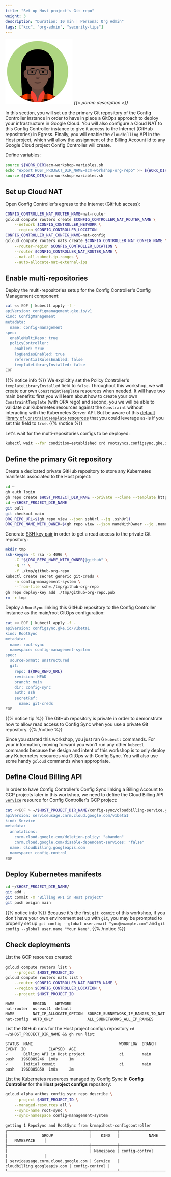 ```yaml
---
title: "Set up Host project's Git repo"
weight: 3
description: "Duration: 10 min | Persona: Org Admin"
tags: ["kcc", "org-admin", "security-tips"]
---
```

![Org Admin](/images/org-admin.png)
_{{< param description >}}_

In this section, you will set up the primary Git repository of the Config Controller instance in order to have in place a GitOps approach to deploy your infrastructure in Google Cloud. You will also configure a Cloud NAT to this Config Controller instance to give it access to the Internet (GitHub repositories) in Egress. Finally, you will enable the `cloudbilling` API in the Host project, which will allow the assignment of the Billing Account Id to any Google Cloud project Config Controller will create.


Define variables:
```Bash
source ${WORK_DIR}acm-workshop-variables.sh
echo "export HOST_PROJECT_DIR_NAME=acm-workshop-org-repo" >> ${WORK_DIR}acm-workshop-variables.sh
source ${WORK_DIR}acm-workshop-variables.sh
```

## Set up Cloud NAT

Open Config Controller's egress to the Internet (GitHub access):
```Bash
CONFIG_CONTROLLER_NAT_ROUTER_NAME=nat-router
gcloud compute routers create $CONFIG_CONTROLLER_NAT_ROUTER_NAME \
    --network $CONFIG_CONTROLLER_NETWORK \
    --region $CONFIG_CONTROLLER_LOCATION
CONFIG_CONTROLLER_NAT_CONFIG_NAME=nat-config
gcloud compute routers nats create $CONFIG_CONTROLLER_NAT_CONFIG_NAME \
    --router-region $CONFIG_CONTROLLER_LOCATION \
    --router $CONFIG_CONTROLLER_NAT_ROUTER_NAME \
    --nat-all-subnet-ip-ranges \
    --auto-allocate-nat-external-ips
```

## Enable multi-repositories

Deploy the multi-repositories setup for the Config Controller's Config Management component:
```Bash
cat << EOF | kubectl apply -f -
apiVersion: configmanagement.gke.io/v1
kind: ConfigManagement
metadata:
  name: config-management
spec:
  enableMultiRepo: true
  policyController:
    enabled: true
    logDeniesEnabled: true
    referentialRulesEnabled: false
    templateLibraryInstalled: false
EOF
```
{{% notice info %}}
We explicitly set the Policy Controller's `templateLibraryInstalled` field to `false`. Throughout this workshop, we will create our own `ConstraintTemplate` resources when needed. It will have two main benefits: first you will learn about how to create your own `ConstraintTemplate` (with OPA rego) and second, you we will be able to validate our Kubernetes resources against the `Constraint` without interacting with the Kubernetes Server API. But be aware of this [default library of `ConstraintTemplate` resources](https://cloud.google.com/anthos-config-management/docs/reference/constraint-template-library) that you could leverage as-is if you set this field to `true`.
{{% /notice %}}

Let's wait for the multi-repositories configs to be deployed:
```Bash
kubectl wait --for condition=established crd rootsyncs.configsync.gke.io
```

## Define the primary Git repository

Create a dedicated private GitHub repository to store any Kubernetes manifests associated to the Host project:
```Bash
cd ~
gh auth login
gh repo create $HOST_PROJECT_DIR_NAME --private --clone --template https://github.com/mathieu-benoit/config-sync-template-repo
cd ~/$HOST_PROJECT_DIR_NAME
git pull
git checkout main
ORG_REPO_URL=$(gh repo view --json sshUrl --jq .sshUrl)
ORG_REPO_NAME_WITH_OWNER=$(gh repo view --json nameWithOwner --jq .nameWithOwner)
```

Generate [SSH key pair](https://cloud.google.com/anthos-config-management/docs/how-to/installing-config-sync#ssh-key-pair) in order to get a read access to the private Git repository:
```Bash
mkdir tmp
ssh-keygen -t rsa -b 4096 \
    -C "${ORG_REPO_NAME_WITH_OWNER}@github" \
    -N '' \
    -f ./tmp/github-org-repo
kubectl create secret generic git-creds \
    -n config-management-system \
    --from-file ssh=./tmp/github-org-repo
gh repo deploy-key add ./tmp/github-org-repo.pub
rm -r tmp
```

Deploy a `RootSync` linking this GitHub repository to the Config Controller instance as the main/root GitOps configuration:
```Bash
cat << EOF | kubectl apply -f -
apiVersion: configsync.gke.io/v1beta1
kind: RootSync
metadata:
  name: root-sync
  namespace: config-management-system
spec:
  sourceFormat: unstructured
  git:
    repo: ${ORG_REPO_URL}
    revision: HEAD
    branch: main
    dir: config-sync
    auth: ssh
    secretRef:
      name: git-creds
EOF
```
{{% notice tip %}}
The GitHub repository is private in order to demonstrate how to allow read access to Config Sync when you use a private Git repository. 
{{% /notice %}}

Since you started this workshop, you just ran 6 `kubectl` commands. For your information, moving forward you won't run any other `kubectl` commands because the design and intent of this workshop is to only deploy any Kubernetes resources via GitOps with Config Sync. You will also use some handy `gcloud` commands when appropriate.

## Define Cloud Billing API

In order to have Config Controller's Config Sync linking a Billing Account to GCP projects later in this workshop, we need to define the Cloud Billing API [`Service`](https://cloud.google.com/config-connector/docs/reference/resource-docs/serviceusage/service) resource for Config Controller's GCP project:
```Bash
cat <<EOF > ~/$HOST_PROJECT_DIR_NAME/config-sync/cloudbilling-service.yaml
apiVersion: serviceusage.cnrm.cloud.google.com/v1beta1
kind: Service
metadata:
  annotations:
    cnrm.cloud.google.com/deletion-policy: "abandon"
    cnrm.cloud.google.com/disable-dependent-services: "false"
  name: cloudbilling.googleapis.com
  namespace: config-control
EOF
```

## Deploy Kubernetes manifests

```Bash
cd ~/$HOST_PROJECT_DIR_NAME/
git add .
git commit -m "Billing API in Host project"
git push origin main
```
{{% notice info %}}
Because it's the first `git commit` of this workshop, if you don't have your own environment set up with `git`, you may be prompted to properly set up `git config --global user.email "you@example.com"` and `git config --global user.name "Your Name"`.
{{% /notice %}}

## Check deployments

List the GCP resources created:
```Bash
gcloud compute routers list \
    --project $HOST_PROJECT_ID
gcloud compute routers nats list \
    --router $CONFIG_CONTROLLER_NAT_ROUTER_NAME \
    --region $CONFIG_CONTROLLER_LOCATION \
    --project $HOST_PROJECT_ID
```
```Plaintext
NAME        REGION    NETWORK
nat-router  us-east1  default
NAME        NAT_IP_ALLOCATE_OPTION  SOURCE_SUBNETWORK_IP_RANGES_TO_NAT
nat-config  AUTO_ONLY               ALL_SUBNETWORKS_ALL_IP_RANGES
```

List the GitHub runs for the Host project configs repository `cd ~/$HOST_PROJECT_DIR_NAME && gh run list`:
```Plaintext
STATUS  NAME                                      WORKFLOW  BRANCH  EVENT  ID          ELAPSED  AGE
✓       Billing API in Host project               ci        main    push   1960889246  1m0s     1m
✓       Initial commit                            ci        main    push   1960885850  1m8s     2m
```

List the Kubernetes resources managed by Config Sync in **Config Controller** for the **Host project configs** repository:
```Bash
gcloud alpha anthos config sync repo describe \
    --project $HOST_PROJECT_ID \
    --managed-resources all \
    --sync-name root-sync \
    --sync-namespace config-management-system
```
```Plaintext
getting 1 RepoSync and RootSync from krmapihost-configcontroller
┌────────────────────────────────────┬───────────┬─────────────────────────────┬────────────────┐
│               GROUP                │    KIND   │             NAME            │   NAMESPACE    │
├────────────────────────────────────┼───────────┼─────────────────────────────┼────────────────┤
│                                    │ Namespace │ config-control              │                │
│ serviceusage.cnrm.cloud.google.com │ Service   │ cloudbilling.googleapis.com │ config-control │
└────────────────────────────────────┴───────────┴─────────────────────────────┴────────────────┘
```